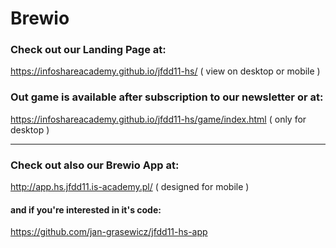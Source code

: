 # Brewio

### Check out our Landing Page at:
https://infoshareacademy.github.io/jfdd11-hs/
( view on desktop or mobile )
### Out game is available after subscription to our newsletter or at:
https://infoshareacademy.github.io/jfdd11-hs/game/index.html 
( only for desktop )

---
### Check out also our Brewio App at:
http://app.hs.jfdd11.is-academy.pl/
( designed for mobile )
#### and if you're interested in it's code:
https://github.com/jan-grasewicz/jfdd11-hs-app
